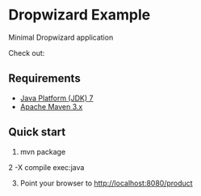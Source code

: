 Dropwizard Example
==================

Minimal Dropwizard application

Check out: 

Requirements
------------
* [Java Platform (JDK) 7](http://www.oracle.com/technetwork/java/javase/downloads/index.html)
* [Apache Maven 3.x](http://maven.apache.org/)

Quick start
-----------
1. mvn package

2  -X compile exec:java

3. Point your browser to [http://localhost:8080/product](http://localhost:8080/product)

